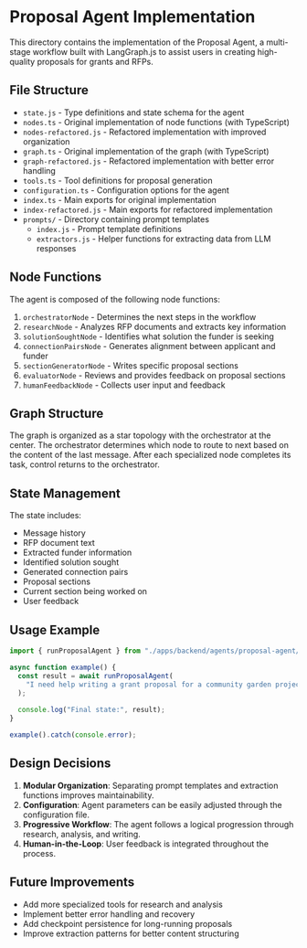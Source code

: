 # Proposal Agent Implementation

This directory contains the implementation of the Proposal Agent, a multi-stage workflow built with LangGraph.js to assist users in creating high-quality proposals for grants and RFPs.

## File Structure

- `state.js` - Type definitions and state schema for the agent
- `nodes.ts` - Original implementation of node functions (with TypeScript)
- `nodes-refactored.js` - Refactored implementation with improved organization
- `graph.ts` - Original implementation of the graph (with TypeScript)
- `graph-refactored.js` - Refactored implementation with better error handling
- `tools.ts` - Tool definitions for proposal generation
- `configuration.ts` - Configuration options for the agent
- `index.ts` - Main exports for original implementation
- `index-refactored.js` - Main exports for refactored implementation
- `prompts/` - Directory containing prompt templates
  - `index.js` - Prompt template definitions
  - `extractors.js` - Helper functions for extracting data from LLM responses

## Node Functions

The agent is composed of the following node functions:

1. `orchestratorNode` - Determines the next steps in the workflow
2. `researchNode` - Analyzes RFP documents and extracts key information
3. `solutionSoughtNode` - Identifies what solution the funder is seeking
4. `connectionPairsNode` - Generates alignment between applicant and funder
5. `sectionGeneratorNode` - Writes specific proposal sections
6. `evaluatorNode` - Reviews and provides feedback on proposal sections
7. `humanFeedbackNode` - Collects user input and feedback

## Graph Structure

The graph is organized as a star topology with the orchestrator at the center. The orchestrator determines which node to route to next based on the content of the last message. After each specialized node completes its task, control returns to the orchestrator.

## State Management

The state includes:
- Message history
- RFP document text
- Extracted funder information
- Identified solution sought
- Generated connection pairs
- Proposal sections
- Current section being worked on
- User feedback

## Usage Example

```javascript
import { runProposalAgent } from "./apps/backend/agents/proposal-agent/index-refactored.js";

async function example() {
  const result = await runProposalAgent(
    "I need help writing a grant proposal for a community garden project."
  );
  
  console.log("Final state:", result);
}

example().catch(console.error);
```

## Design Decisions

1. **Modular Organization**: Separating prompt templates and extraction functions improves maintainability.
2. **Configuration**: Agent parameters can be easily adjusted through the configuration file.
3. **Progressive Workflow**: The agent follows a logical progression through research, analysis, and writing.
4. **Human-in-the-Loop**: User feedback is integrated throughout the process.

## Future Improvements

- Add more specialized tools for research and analysis
- Implement better error handling and recovery
- Add checkpoint persistence for long-running proposals
- Improve extraction patterns for better content structuring
